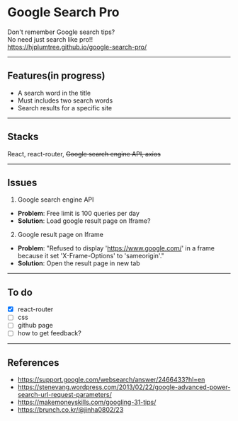 
# Google Search Pro

Don't remember Google search tips?  
No need just search like pro!!   
<https://hjplumtree.github.io/google-search-pro/>

---

## Features(in progress)

- A search word in the title
- Must includes two search words
- Search results for a specific site

---

## Stacks

React, react-router, ~~Google search engine API, axios~~  

---

## Issues

1. Google search engine API

- **Problem**: Free limit is 100 queries per day
- **Solution**: Load google result page on Iframe?

2. Google result page on Iframe

- **Problem**: "Refused to display 'https://www.google.com/' in a frame because it set 'X-Frame-Options' to 'sameorigin'."
- **Solution**: Open the result page in new tab

---

## To do

- [X] react-router
- [ ] css
- [ ] github page
- [ ] how to get feedback?

---
## References

- https://support.google.com/websearch/answer/2466433?hl=en
- https://stenevang.wordpress.com/2013/02/22/google-advanced-power-search-url-request-parameters/
- https://makemoneyskills.com/googling-31-tips/
- https://brunch.co.kr/@jinha0802/23
